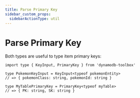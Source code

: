 ```yaml
---
title: Parse Primary Key
sidebar_custom_props:
  sidebarActionType: util
---
```


# Parse Primary Key

Both types are useful to type item primary keys:

```tsx
import type { KeyInput, PrimaryKey } from 'dynamodb-toolbox'

type PokemonKeyInput = KeyInput<typeof pokemonEntity>
// => { pokemonClass: string, pokemonId: string }

type MyTablePrimaryKey = PrimaryKey<typeof myTable>
// => { PK: string, SK: string }
```
